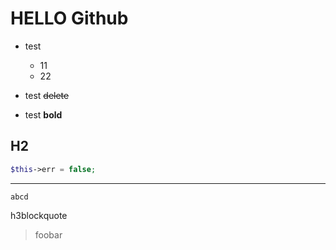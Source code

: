 # HELLO Github
* test
 
    * 11
    * 22
 
* test ~~delete~~
* test **bold**

## H2

~~~php
$this->err = false;
~~~

-----------------------
    abcd
    
 h3blockquote
 > foobar
